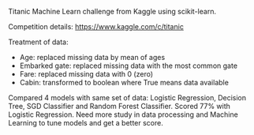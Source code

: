 Titanic Machine Learn challenge from Kaggle using scikit-learn.

Competition details: https://www.kaggle.com/c/titanic

Treatment of data:
- Age: replaced missing data by mean of ages
- Embarked gate: replaced missing data with the most common gate
- Fare: replaced missing data with 0 (zero)
- Cabin: transformed to boolean where True means data available

Compared 4 models with same set of data: Logistic Regression, Decision Tree, SGD Classifier and Random Forest Classifier.
Scored 77% with Logistic Regression. Need more study in data processing and Machine Learning to tune models and get a better score.
